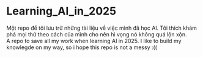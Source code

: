 # Learning_AI_in_2025
Một repo để tôi lưu trữ những tài liệu về việc mình đã học AI. Tôi thích khám phá mọi thứ theo cách của mình cho nên hi vọng nó không quá lộn xộn. <br>
A repo to save all my work when learning AI in 2025. I like to build my knowlegde on my way, so i hope this repo is not a messy :(( 
